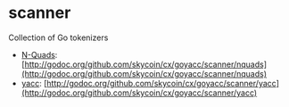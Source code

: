 scanner
=======

Collection of Go tokenizers

- [N-Quads](http://www.w3.org/TR/n-quads/): [http://godoc.org/github.com/skycoin/cx/goyacc/scanner/nquads](http://godoc.org/github.com/skycoin/cx/goyacc/scanner/nquads)
- [yacc](http://pubs.opengroup.org/onlinepubs/009695399/utilities/yacc.html): [http://godoc.org/github.com/skycoin/cx/goyacc/scanner/yacc](http://godoc.org/github.com/skycoin/cx/goyacc/scanner/yacc)

